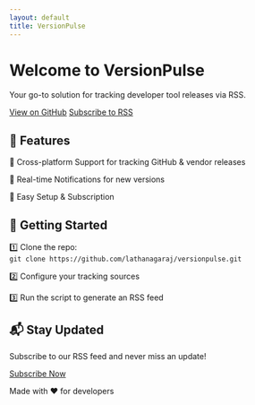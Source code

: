 ```yaml
---
layout: default
title: VersionPulse
---
```


<div class="container">
  <div class="hero">
    <h1>Welcome to VersionPulse</h1>
    <p>Your go-to solution for tracking developer tool releases via RSS.</p>
    <a class="button" href="https://github.com/lathanagaraj/versionpulse">View on GitHub</a>
    <a class="button" href="rss.xml">Subscribe to RSS</a>
  </div>

  <h2>🚀 Features</h2>
  <p>🔹 Cross-platform Support for tracking GitHub & vendor releases</p>
  <p>🔹 Real-time Notifications for new versions</p>
  <p>🔹 Easy Setup & Subscription</p>

  <h2>📌 Getting Started</h2>
  <p>1️⃣ Clone the repo:<br><code>git clone https://github.com/lathanagaraj/versionpulse.git</code></p>
  <p>2️⃣ Configure your tracking sources</p>
  <p>3️⃣ Run the script to generate an RSS feed</p>

  <h2>📬 Stay Updated</h2>
  <p>Subscribe to our RSS feed and never miss an update!</p>
  <a class="button" href="rss.xml">Subscribe Now</a>

  <div class="footer">
    <p>Made with ❤️ for developers</p>
  </div>
</div>
